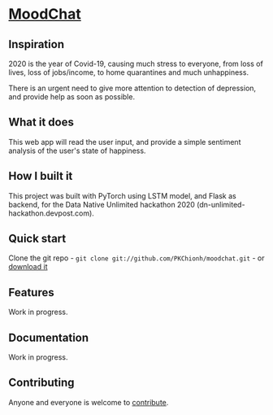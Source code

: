 # [MoodChat](https://github.com/PKChionh/moodchat)

## Inspiration

2020 is the year of Covid-19, causing much stress to everyone, from loss of lives, loss of jobs/income, to home quarantines and much unhappiness.

There is an urgent need to give more attention to detection of depression, and provide help as soon as possible.

## What it does

This web app will read the user input, and provide a simple sentiment analysis of the user's state of happiness.

## How I built it

This project was built with PyTorch using LSTM model, and Flask as backend, for the Data Native Unlimited hackathon 2020 (dn-unlimited-hackathon.devpost.com).
 
## Quick start

Clone the git repo - `git clone git://github.com/PKChionh/moodchat.git` -
or [download it](https://github.com/PKChionh/moodchat/zipball/master)

## Features

Work in progress.

## Documentation

Work in progress.

## Contributing

Anyone and everyone is welcome to [contribute](/PKChionh/moodchat/blob/master/doc/contribute.md).

